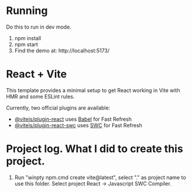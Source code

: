 # Running

Do this to run in dev mode. 

1. npm install
2. npm start
3. Find the demo at: http://localhost:5173/

# React + Vite

This template provides a minimal setup to get React working in Vite with HMR and some ESLint rules.

Currently, two official plugins are available:

- [@vitejs/plugin-react](https://github.com/vitejs/vite-plugin-react/blob/main/packages/plugin-react/README.md) uses [Babel](https://babeljs.io/) for Fast Refresh
- [@vitejs/plugin-react-swc](https://github.com/vitejs/vite-plugin-react-swc) uses [SWC](https://swc.rs/) for Fast Refresh


# Project log. What I did to create this project. 

1. Run "winpty npm.cmd create vite@latest", select "." as project name to use this folder. Select project React -> Javascript SWC Compiler. 

